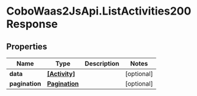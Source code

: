 # CoboWaas2JsApi.ListActivities200Response

## Properties

Name | Type | Description | Notes
------------ | ------------- | ------------- | -------------
**data** | [**[Activity]**](Activity.md) |  | [optional] 
**pagination** | [**Pagination**](Pagination.md) |  | [optional] 


